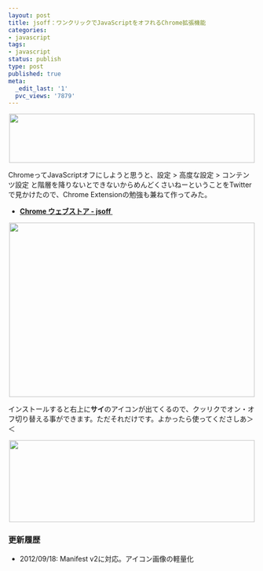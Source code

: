 ```yaml
---
layout: post
title: jsoff：ワンクリックでJavaScriptをオフれるChrome拡張機能
categories:
- javascript
tags:
- javascript
status: publish
type: post
published: true
meta:
  _edit_last: '1'
  pvc_views: '7879'
---
```

<p style="text-align: center;"><a href="https://chrome.google.com/webstore/detail/kjhbibcocglfnpllfodaiabanmmegomm?hl=ja"><img class="aligncenter fig" title="jsoff" src="http://t32k.me/mol/file/2012/03/01.png" alt="" width="500" height="100" /></a></p>
ChromeってJavaScriptオフにしようと思うと、設定 &gt; 高度な設定 &gt; コンテンツ設定 と階層を降りないとできないからめんどくさいねーということをTwitterで見かけたので、Chrome Extensionの勉強も兼ねて作ってみた。
<ul>
	<li><strong><a href="https://chrome.google.com/webstore/detail/kjhbibcocglfnpllfodaiabanmmegomm?hl=ja">Chrome ウェブストア - jsoff </a></strong></li>
</ul>
<div></div>
<p style="text-align: center;"><a href="http://t32k.me/mol/file/2012/03/00.png"><img class="aligncenter  fig" title="Contents Settings" src="http://t32k.me/mol/file/2012/03/00.png" alt="" width="500" height="355" /></a></p>
インストールすると右上に<strong>サイ</strong>のアイコンが出てくるので、クッリクでオン・オフ切り替える事ができます。ただそれだけです。よかったら使ってくださしあ＞＜
<p style="text-align: center;"><a href="http://t32k.me/mol/file/2012/03/02.png"><img class="aligncenter  fig" title="例" src="http://t32k.me/mol/file/2012/03/02.png" alt="" width="500" height="167" /></a></p>

<h3>更新履歴</h3>
<ul>
	<li>2012/09/18: Manifest v2に対応。アイコン画像の軽量化</li>
</ul>
